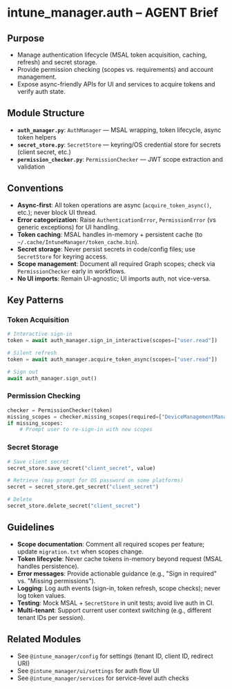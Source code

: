 # intune_manager.auth – AGENT Brief

## Purpose
- Manage authentication lifecycle (MSAL token acquisition, caching, refresh) and secret storage.
- Provide permission checking (scopes vs. requirements) and account management.
- Expose async-friendly APIs for UI and services to acquire tokens and verify auth state.

## Module Structure
- **`auth_manager.py`**: `AuthManager` — MSAL wrapping, token lifecycle, async token helpers
- **`secret_store.py`**: `SecretStore` — keyring/OS credential store for secrets (client secret, etc.)
- **`permission_checker.py`**: `PermissionChecker` — JWT scope extraction and validation

## Conventions
- **Async-first**: All token operations are async (`acquire_token_async()`, etc.); never block UI thread.
- **Error categorization**: Raise `AuthenticationError`, `PermissionError` (vs generic exceptions) for UI handling.
- **Token caching**: MSAL handles in-memory + persistent cache (to `~/.cache/IntuneManager/token_cache.bin`).
- **Secret storage**: Never persist secrets in code/config files; use `SecretStore` for keyring access.
- **Scope management**: Document all required Graph scopes; check via `PermissionChecker` early in workflows.
- **No UI imports**: Remain UI-agnostic; UI imports auth, not vice-versa.

## Key Patterns

### Token Acquisition
```python
# Interactive sign-in
token = await auth_manager.sign_in_interactive(scopes=["user.read"])

# Silent refresh
token = await auth_manager.acquire_token_async(scopes=["user.read"])

# Sign out
await auth_manager.sign_out()
```

### Permission Checking
```python
checker = PermissionChecker(token)
missing_scopes = checker.missing_scopes(required=["DeviceManagementManagedDevices.Read.All"])
if missing_scopes:
    # Prompt user to re-sign-in with new scopes
```

### Secret Storage
```python
# Save client secret
secret_store.save_secret("client_secret", value)

# Retrieve (may prompt for OS password on some platforms)
secret = secret_store.get_secret("client_secret")

# Delete
secret_store.delete_secret("client_secret")
```

## Guidelines
- **Scope documentation**: Comment all required scopes per feature; update `migration.txt` when scopes change.
- **Token lifecycle**: Never cache tokens in-memory beyond request (MSAL handles persistence).
- **Error messages**: Provide actionable guidance (e.g., "Sign in required" vs. "Missing permissions").
- **Logging**: Log auth events (sign-in, token refresh, scope checks); never log token values.
- **Testing**: Mock MSAL + `SecretStore` in unit tests; avoid live auth in CI.
- **Multi-tenant**: Support current user context switching (e.g., different tenant IDs per session).

## Related Modules
- See `@intune_manager/config` for settings (tenant ID, client ID, redirect URI)
- See `@intune_manager/ui/settings` for auth flow UI
- See `@intune_manager/services` for service-level auth checks
